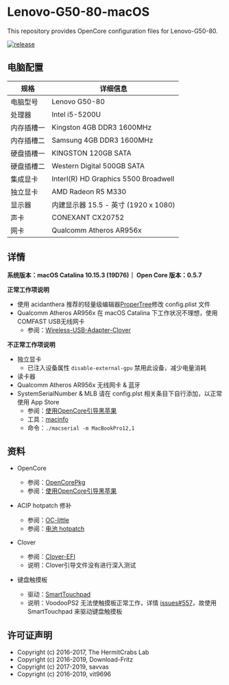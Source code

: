 # Lenovo-G50-80-macOS

This repository provides OpenCore configuration files for Lenovo-G50-80. 

[![release](https://img.shields.io/badge/下载-release-blue.svg)](https://github.com/chiccheung/Lenovo-G50-80-macOS/releases) 
 

## 电脑配置

| 规格     | 详细信息 |
| -------- | ---------------------------------------- |
| 电脑型号 | Lenovo G50-80 |
| 处理器 | Intel i5-5200U |
| 内存插槽一 | Kingston 4GB DDR3 1600MHz |
| 内存插槽二 | Samsung  4GB DDR3 1600MHz |
| 硬盘插槽一 | KINGSTON 120GB SATA |
| 硬盘插槽二 | Western Digital 500GB SATA |
| 集成显卡 | Interl(R) HD Graphics 5500 Broadwell |
| 独立显卡 | AMD Radeon R5 M330 |
| 显示器   | 内建显示器 15.5 - 英寸 (1920 x 1080) |
| 声卡     | CONEXANT CX20752  |
| 网卡     | Qualcomm Atheros AR956x |


## 详情

<b>系统版本：macOS Catalina 10.15.3 (19D76)｜ Open Core 版本：0.5.7</b>

<b>正常工作项说明</b>

- 使用 acidanthera 推荐的轻量级编辑器[ProperTree](https://github.com/corpnewt/ProperTree)修改 config.plist 文件
- Qualcomm Atheros AR956x 在 macOS Catalina 下工作状况不理想，使用 COMFAST USB无线网卡
  - 参阅：[Wireless-USB-Adapter-Clover](https://github.com/chris1111/Wireless-USB-Adapter-Clover) 

<b>不正常工作项说明</b>

- 独立显卡
  - 已注入设备属性 `disable-external-gpu` 禁用此设备，减少电量消耗
- 读卡器
- Qualcomm Atheros AR956x 无线网卡 & 蓝牙
- SystemSerialNumber & MLB 请在 config.plst 相关条目下自行添加，以正常使用 App Store
  - 参阅：[使用OpenCore引导黑苹果](https://blog.xjn819.com/?p=543)
  - 工具：[macinfo](https://github.com/acidanthera/MacInfoPkg/releases)
  - 命令：`./macserial -m MacBookPro12,1`

## 资料

-  OpenCore
   - 参阅：[OpenCorePkg](https://github.com/acidanthera/OpenCorePkg)
   - 参阅：[使用OpenCore引导黑苹果](https://blog.xjn819.com/?p=543)

-  ACIP hotpatch 修补
   - 参阅：[OC-little](https://github.com/daliansky/OC-little)
   - 参阅：[电池 hotpatch](https://github.com/chiccheung/Lenovo-G50-80-macOS/blob/master/Files/SSDT-OCBAT0-LenovoG50-80.dsl)

-  Clover
   - 参阅：[Clover-EFI](https://github.com/chiccheung/Lenovo-G50-80-macOS/blob/master/Files/Clover-EFI.zip)
   - 说明：Clover引导文件没有进行深入测试

-  键盘触摸板
   - 驱动：[SmartTouchpad](https://github.com/chiccheung/Lenovo-G50-80-macOS/blob/master/Files/SmartTouchpad%20v4.7%20beta%205.zip)
   - 说明：VoodooPS2 无法使触摸板正常工作，详情 [issues#557](https://github.com/acidanthera/bugtracker/issues/557)，故使用 SmartTouchpad 来驱动键盘触摸板

## 许可证声明

- Copyright (c) 2016-2017, The HermitCrabs Lab
- Copyright (c) 2016-2019, Download-Fritz
- Copyright (c) 2017-2019, savvas
- Copyright (c) 2016-2019, vit9696
